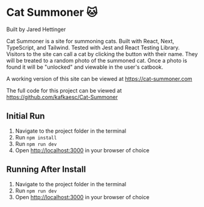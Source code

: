 # Cat Summoner 🐱

Built by Jared Hettinger

Cat Summoner is a site for summoning cats. Built with React, Next, TypeScript, and Tailwind. Tested with Jest and React Testing Library. Visitors to the site can call a cat by clicking the button with their name. They will be treated to a random photo of the summoned cat. Once a photo is found it will be "unlocked" and viewable in the user's catbook.

A working version of this site can be viewed at https://cat-summoner.com

The full code for this project can be viewed at https://github.com/kafkaesc/Cat-Summoner

## Initial Run

1. Navigate to the project folder in the terminal
1. Run `npm install`
1. Run `npm run dev`
1. Open [http://localhost:3000](http://localhost:3000) in your browser of choice

## Running After Install

1. Navigate to the project folder in the terminal
1. Run `npm run dev`
1. Open [http://localhost:3000](http://localhost:3000) in your browser of choice
